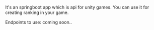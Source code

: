 It's an springboot app which is api for unity games. 
You can use it for creating ranking in your game.

Endpoints to use:
    coming soon..